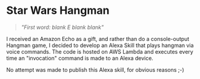 # Star Wars Hangman
> *"First word: blank E blank blank"*

I received an Amazon Echo as a gift, and rather than do a console-output Hangman game, I decided to develop an Alexa Skill that plays hangman via voice commands. The code is hosted on AWS Lambda and executes every time an "invocation" command is made to an Alexa device.

No attempt was made to publish this Alexa skill, for obvious reasons ;-)
